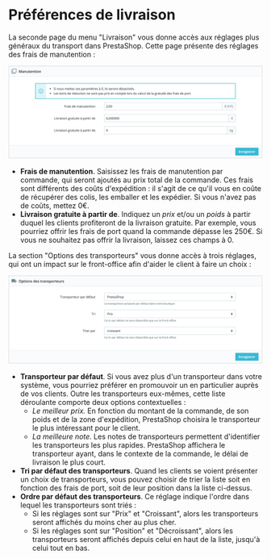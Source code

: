 # Préférences de livraison

La seconde page du menu "Livraison" vous donne accès aux réglages plus généraux du transport dans PrestaShop. Cette page présente des réglages des frais de manutention :

![](../../../.gitbook/assets/64225414.png)

* **Frais de manutention**. Saisissez les frais de manutention par commande, qui seront ajoutés au prix total de la commande. Ces frais sont différents des coûts d'expédition : il s'agit de ce qu'il vous en coûte de récupérer des colis, les emballer et les expédier. Si vous n'avez pas de coûts, mettez 0€.
* **Livraison gratuite à partir de**. Indiquez un _prix_ et/ou un _poids_ à partir duquel les clients profiteront de la livraison gratuite. Par exemple, vous pourriez offrir les frais de port quand la commande dépasse les 250€. Si vous ne souhaitez pas offrir la livraison, laissez ces champs à 0.

La section "Options des transporteurs" vous donne accès à trois réglages, qui ont un impact sur le front-office afin d'aider le client à faire un choix :

![](../../../.gitbook/assets/64225415.png)

* **Transporteur par défaut**. Si vous avez plus d'un transporteur dans votre système, vous pourriez préférer en promouvoir un en particulier auprès de vos clients. Outre les transporteurs eux-mêmes, cette liste déroulante comporte deux options contextuelles :
  * _Le meilleur prix._ En fonction du montant de la commande, de son poids et de la zone d'expédition, PrestaShop choisira le transporteur le plus intéressant pour le client.
  * _La meilleure note._ Les notes de transporteurs permettent d'identifier les transporteurs les plus rapides. PrestaShop affichera le transporteur ayant, dans le contexte de la commande, le délai de livraison le plus court.
* **Tri par défaut des transporteurs**. Quand les clients se voient présenter un choix de transporteurs, vous pouvez choisir de trier la liste soit en fonction des frais de port, soit de leur position dans la liste ci-dessus.
* **Ordre par défaut des transporteurs**. Ce réglage indique l'ordre dans lequel les transporteurs sont triés :
  * Si les réglages sont sur "Prix" et "Croissant", alors les transporteurs seront affichés du moins cher au plus cher.
  * Si les réglages sont sur "Position" et "Décroissant", alors les transporteurs seront affichés depuis celui en haut de la liste, jusqu'à celui tout en bas.  

